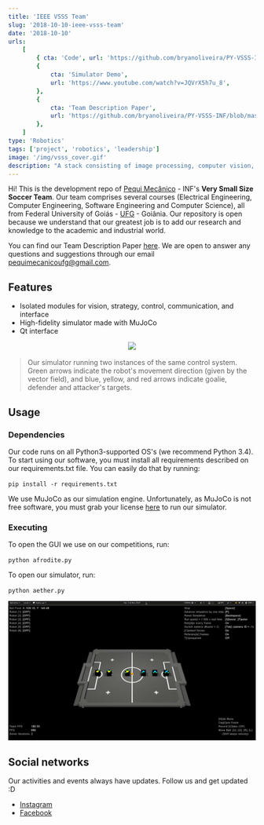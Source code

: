 ```yaml
---
title: 'IEEE VSSS Team'
slug: '2018-10-10-ieee-vsss-team'
date: '2018-10-10'
urls:
    [
        { cta: 'Code', url: 'https://github.com/bryanoliveira/PY-VSSS-INF' },
        {
            cta: 'Simulator Demo',
            url: 'https://www.youtube.com/watch?v=JQVrX5h7u_8',
        },
        {
            cta: 'Team Description Paper',
            url: 'https://github.com/bryanoliveira/PY-VSSS-INF/blob/master/docs/TDP%20VSSS%20INF%202018.pdf',
        },
    ]
type: 'Robotics'
tags: ['project', 'robotics', 'leadership']
image: '/img/vsss_cover.gif'
description: "A stack consisting of image processing, computer vision, team coordination, navigation, control and communication software to compete in the 2018's Latin-American Robotics Competition for the Pequi Mecânico UFG - INF's team."
---
```


Hi! This is the development repo of [Pequi Mecânico](https://www.facebook.com/NucleoPMec/) - INF's **Very Small Size Soccer Team**. Our team comprises several courses (Electrical Engineering, Computer Engineering, Software Engineering and Computer Science), all from Federal University of Goiás - [UFG](https://www.ufg.br/) - Goiânia. Our repository is open because we understand that our greatest job is to add our research and knowledge to the academic and industrial world.

You can find our Team Description Paper [here](https://github.com/bryanoliveira/PY-VSSS-INF/blob/master/docs/TDP%20VSSS%20INF%202018.pdf). We are open to answer any questions and suggestions through our email pequimecanicoufg@gmail.com.

## Features

-   Isolated modules for vision, strategy, control, communication, and interface
-   High-fidelity simulator made with MuJoCo
-   Qt interface

<div align="center">
    <a href="https://www.youtube.com/watch?v=JQVrX5h7u_8">
        <img class="text-img mw-100" src="https://github.com/bryanoliveira/PY-VSSS-INF/raw/master/docs/images/Simulator.gif"/>
    </a>
</div>

> Our simulator running two instances of the same control system. Green arrows indicate the robot's movement direction (given by the vector field), and blue, yellow, and red arrows indicate goalie, defender and attacker's targets.

## Usage

### Dependencies

Our code runs on all Python3-supported OS's (we recommend Python 3.4). To start using our software, you must install all requirements described on our requirements.txt file. You can easily do that by running:

`pip install -r requirements.txt`

We use MuJoCo as our simulation engine. Unfortunately, as MuJoCo is not free software, you must grab your license [here](https://www.roboti.us/license.html) to run our simulator.

### Executing

To open the GUI we use on our competitions, run:

`python afrodite.py`

To open our simulator, run:

`python aether.py`

<div align="center">
    <a href="https://www.youtube.com/watch?v=UBV4qlAJ-sc">
        <img class="text-img mw-100" src="https://github.com/bryanoliveira/PY-VSSS-INF/raw/master/docs/images/Kick.gif"/>
    </a>
</div>

## Social networks

Our activities and events always have updates. Follow us and get updated :D

-   [Instagram](https://www.instagram.com/pequimecanico/)
-   [Facebook](https://www.facebook.com/NucleoPMec)
